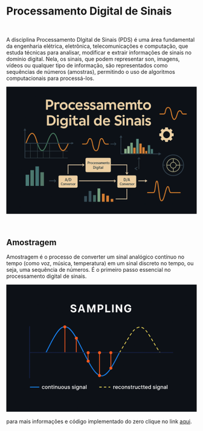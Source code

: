 # Processamento Digital de Sinais

</br>

A disciplina Processamento DIgital de Sinais (PDS) é uma área fundamental da engenharia elétrica, eletrônica, telecomunicações e computação, que estuda técnicas para analisar, modificar e extrair informações de sinais no domínio digital. Nela, os sinais, que podem representar son, imagens, vídeos ou qualquer tipo de informação, são representados como sequências de números (amostras), permitindo o uso de algoritmos computacionais para processá-los.

<p align="center">
  <img src="Images/1 - Wallpapper.png"  />
</p>

</br>

## Amostragem
Amostragem é o processo de converter um sinal analógico contínuo no tempo (como voz, música, temperatura) em um sinal discreto no tempo, ou seja, uma sequência de números. É o primeiro passo essencial no processamento digital de sinais.

<p align="center">
  <img src="Images/2 - Amostragem.png" width="700" />
</p>

para mais informações e código implementado do zero clique no link [aqui](https://github.com/JWchester/Processamento-Digital-de-Sinais/blob/main/Amostragem.ipynb).
